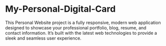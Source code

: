 # My-Personal-Digital-Card
This Personal Website project is a fully responsive, modern web application designed to showcase your professional portfolio, blog, resume, and contact information. It’s built with the latest web technologies to provide a sleek and seamless user experience.
